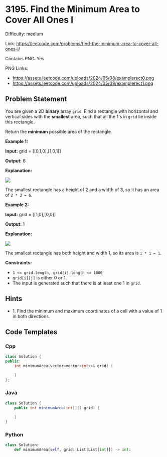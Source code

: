 # 3195. Find the Minimum Area to Cover All Ones I

Difficulty: medium

Link: https://leetcode.com/problems/find-the-minimum-area-to-cover-all-ones-i/

Contains PNG: Yes

PNG Links:
- https://assets.leetcode.com/uploads/2024/05/08/examplerect0.png
- https://assets.leetcode.com/uploads/2024/05/08/examplerect1.png

## Problem Statement

You are given a 2D **binary** array `grid`. Find a rectangle with horizontal and vertical sides with the **smallest** area, such that all the 1's in `grid` lie inside this rectangle.

Return the **minimum** possible area of the rectangle.

**Example 1:**

**Input:** grid \= \[\[0,1,0],\[1,0,1]]

**Output:** 6

**Explanation:**

![](https://assets.leetcode.com/uploads/2024/05/08/examplerect0.png)

The smallest rectangle has a height of 2 and a width of 3, so it has an area of `2 * 3 = 6`.

**Example 2:**

**Input:** grid \= \[\[1,0],\[0,0]]

**Output:** 1

**Explanation:**

![](https://assets.leetcode.com/uploads/2024/05/08/examplerect1.png)

The smallest rectangle has both height and width 1, so its area is `1 * 1 = 1`.

**Constraints:**

* `1 <= grid.length, grid[i].length <= 1000`
* `grid[i][j]` is either 0 or 1\.
* The input is generated such that there is at least one 1 in `grid`.

## Hints

- 1\. Find the minimum and maximum coordinates of a cell with a value of 1 in both directions.

## Code Templates

### Cpp
```cpp
class Solution {
public:
    int minimumArea(vector<vector<int>>& grid) {
        
    }
};
```

### Java
```java
class Solution {
    public int minimumArea(int[][] grid) {
        
    }
}
```

### Python
```python
class Solution:
    def minimumArea(self, grid: List[List[int]]) -> int:
        
```

